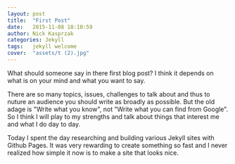 ```yaml
---
layout: post
title:  "First Post"
date:   2015-11-08 18:10:59
author: Nick Kasprzak
categories: Jekyll
tags:	jekyll welcome 
cover:  "assets/t (2).jpg"
---
```


What should someone say in there first blog post? I think it depends on what is on your mind and what you want to say. 

There are so many topics, issues, challenges to talk about and thus to nuture an audience you should write as broadly as possible. But the old adage is "Write what you know", not "Write what you can find from Google". So I think I will play to my strengths and talk about things that interest me and what I do day to day. 

Today I spent the day researching and building various Jekyll sites with Github Pages. It was very rewarding to create something so fast and I never realized how simple it now is to make a site that looks nice. 

